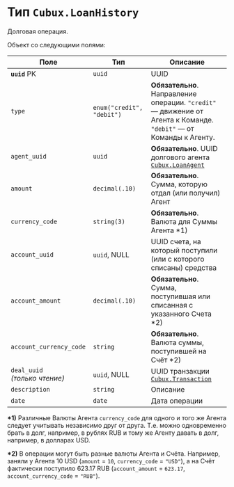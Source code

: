 Тип `Cubux.LoanHistory`
=======================

Долговая операция.

Объект со следующими полями:

Поле | Тип | Описание
---- | --- | --------
**`uuid`** PK       | `uuid`       | UUID
`type` | `enum("credit", "debit")` | **Обязательно**. Направление операции. `"credit"` — движение от Агента к Команде. `"debit"` — от Команды к Агенту.
`agent_uuid`        | `uuid`       | **Обязательно**. UUID долгового агента [`Cubux.LoanAgent`][Cubux.LoanAgent]
`amount`            | `decimal(.10)` | **Обязательно**. Сумма, которую отдал (или получил) Агент
`currency_code`     | `string(3)`  | **Обязательно**. Валюта для Суммы Агента \*1)
`account_uuid`      | `uuid`, NULL | UUID счета, на который поступили (или с которого списаны) средства
`account_amount`    | `decimal(.10)` | **Обязательно**. Сумма, поступившая или списанная с указанного Счета \*2)
`account_currency_code` | `string` | **Обязательно**. Валюта суммы, поступившей на Счёт \*2)
`deal_uuid` _(только чтение)_ | `uuid`, NULL | UUID транзакции [`Cubux.Transaction`][Cubux.Transaction]
`description`       | `string`     | Описание
`date`              | `date`       | Дата операции

**\*1)** Различные Валюты Агента `currency_code` для одного и того же
Агента следует учитывать независимо друг от друга. Т.е. можно
одновременно брать в долг, например, в рублях RUB и тому же Агенту
давать в долг, например, в долларах USD.

**\*2)** В операции могут быть разные валюты Агента и Счёта. Например,
заняли у Агента 10 USD (`amount` = `10`, `currency_code` = `"USD"`), а
на Счёт фактически поступило 623.17 RUB (`account_amount` = `623.17`,
`account_currency_code` = `"RUB"`).


[Cubux.LoanAgent]: loan-agent.md
[Cubux.Transaction]: transaction.md
